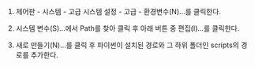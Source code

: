 1. 제어판 - 시스템 - 고급 시스템 설정 - 고급 - 환경변수(N)...를 클릭한다.

2. 시스템 변수(S)...에서 Path를 찾아 클릭 후 아래 버튼 중 편집(I)...를 클릭한다.

3. 새로 만들기(N)...를 클릭 후 파이썬이 설치된 경로와 그 하위 폴더인 scripts의 경로를 추가한다.
